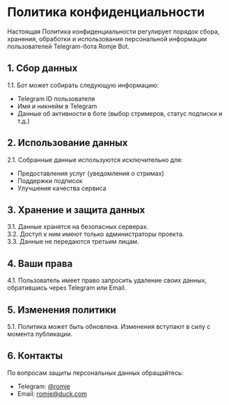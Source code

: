 # Политика конфиденциальности

Настоящая Политика конфиденциальности регулирует порядок сбора, хранения, обработки и использования персональной информации пользователей Telegram-бота Romje Bot.

## 1. Сбор данных

1.1. Бот может собирать следующую информацию:
- Telegram ID пользователя
- Имя и никнейм в Telegram
- Данные об активности в боте (выбор стримеров, статус подписки и т.д.)

## 2. Использование данных

2.1. Собранные данные используются исключительно для:
- Предоставления услуг (уведомления о стримах)
- Поддержки подписок
- Улучшения качества сервиса

## 3. Хранение и защита данных

3.1. Данные хранятся на безопасных серверах.  
3.2. Доступ к ним имеют только администраторы проекта.  
3.3. Данные не передаются третьим лицам.

## 4. Ваши права

4.1. Пользователь имеет право запросить удаление своих данных, обратившись через Telegram или Email.

## 5. Изменения политики

5.1. Политика может быть обновлена. Изменения вступают в силу с момента публикации.

## 6. Контакты

По вопросам защиты персональных данных обращайтесь:
- Telegram: [@romje](https://t.me/romje)
- Email: romje@duck.com
